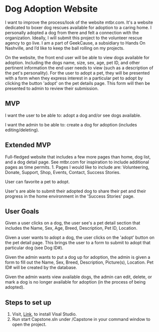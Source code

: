 # Dog Adoption Website

I want to improve the process/look of the website mtbr.com. It's a website dedicated to boxer dog rescues available for adoption to a caring home. I personally adopted a dog from there and felt a connection with the organization. Ideally, I will submit this project to the volunteer rescue agency to go live. I am a part of GeekCause, a subsidiary to Hands On Nashville, and I’d like to keep the ball rolling on my projects.

On the website, the front end user will be able to view dogs available for adoption. Including the dogs name, size, sex, age, pet ID, and other pertinent information the end user needs to view (such as a description of the pet's personality). For the user to adopt a pet, they will be presented with a form when they express interest in a particular pet to adopt by clicking the button 'adopt' on the pet details page. This form will then be presented to admin to review their submission.



## MVP
I want the user to be able to: adopt a dog and/or see dogs available.

I want the admin to be able to: create a dog for adoption (includes 	editing/deleting).


## Extended MVP
Full-fledged website that includes a few more pages than home, dog list, and a dog detail page. See mtbr.com for inspiration to include additional pages as time permits. 1. Pages I would like to include are: Volunteering, Donate, Support, Shop, Events, Contact, Success Stories.

User can favorite a pet to adopt.

User's 	are able to submit their adopted dog to share their pet and their progress in the home environment in the 'Success Stories' page.


## User Goals
Given a user clicks on a dog, the user see's a pet detail section that includes the Name, Sex, Age, Breed, Description, Pet ID, Location.

Given a user wants to adopt a dog, the user clicks on the 'adopt' button on the pet detail page. This brings the user to a form to submit to adopt that particular dog (see Dog ID#).

Given the admin wants to put a dog up for adoption, the admin is given a form to fill out the Name, Sex, Breed, Description, Picture(s), Location. Pet ID# will be created by the database.

Given the admin wants view available dogs, the admin can edit, delete, or mark a dog is no longer available for adoption (in the process of being adopted).

## Steps to set up

1. Visit, [Link](https://docs.microsoft.com/en-us/visualstudio/install/install-visual-studio?view=vs-2019]), to install Visal Studio.
2. Run start Capstone.sln under /Capstone in your command window to open the project.
